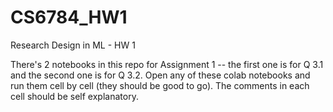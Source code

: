 # CS6784_HW1
Research Design in ML - HW 1

There's 2 notebooks in this repo for Assignment 1 -- the first one is for Q 3.1 and the second one is for Q 3.2. Open any of these colab notebooks and run them cell by cell (they should be good to go). The comments in each cell should be self explanatory.  
